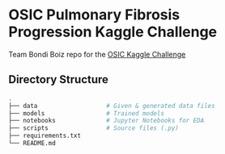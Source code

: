 # OSIC Pulmonary Fibrosis Progression Kaggle Challenge
Team Bondi Boiz repo for the [OSIC Kaggle Challenge](https://www.kaggle.com/c/osic-pulmonary-fibrosis-progression/overview)

## Directory Structure

```bash
.
├── data                   # Given & generated data files
├── models                 # Trained models
├── notebooks              # Jupyter Notebooks for EDA
├── scripts                # Source files (.py)
├── requirements.txt  
└── README.md
```
